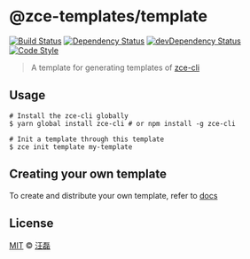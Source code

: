 # @zce-templates/template

[![Build Status][travis-image]][travis-url]
[![Dependency Status][dependency-image]][dependency-url]
[![devDependency Status][devdependency-image]][devdependency-url]
[![Code Style][style-image]][style-url]

> A template for generating templates of [zce-cli](https://github.com/zce/zce-cli)

## Usage

```shell
# Install the zce-cli globally
$ yarn global install zce-cli # or npm install -g zce-cli

# Init a template through this template
$ zce init template my-template
```

## Creating your own template

To create and distribute your own template, refer to [docs](docs)

## License

[MIT](LICENSE) &copy; [汪磊](https://zce.me)



[travis-image]: https://img.shields.io/travis/zce-templates/template.svg
[travis-url]: https://travis-ci.org/zce-templates/template
[dependency-image]: https://img.shields.io/david/zce-templates/template.svg
[dependency-url]: https://david-dm.org/zce-templates/template
[devdependency-image]: https://img.shields.io/david/dev/zce-templates/template.svg
[devdependency-url]: https://david-dm.org/zce-templates/template?type=dev
[style-image]: https://img.shields.io/badge/code_style-standard-brightgreen.svg
[style-url]: http://standardjs.com
